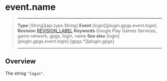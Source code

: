# event.name

> --------------------- ------------------------------------------------------------------------------------------
> __Type__              [String][api.type.String]
> __Event__             [login][plugin.gpgs.event.login]
> __Revision__          [REVISION_LABEL](REVISION_URL)
> __Keywords__          Google Play Games Services, game network, gpgs, login, name
> __See also__          [login][plugin.gpgs.event.login]
>						[gpgs.*][plugin.gpgs]
> --------------------- ------------------------------------------------------------------------------------------

## Overview

The string `"login"`.